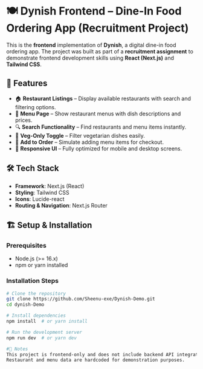 # 🍽️ Dynish Frontend – Dine-In Food Ordering App (Recruitment Project)

This is the **frontend** implementation of **Dynish**, a digital dine-in food ordering app. The project was built as part of a **recruitment assignment** to demonstrate frontend development skills using **React (Next.js)** and **Tailwind CSS**.

## 🚀 Features

- 🏠 **Restaurant Listings** – Display available restaurants with search and filtering options.
- 📜 **Menu Page** – Show restaurant menus with dish descriptions and prices.
- 🔍 **Search Functionality** – Find restaurants and menu items instantly.
- 🌱 **Veg-Only Toggle** – Filter vegetarian dishes easily.
- 🛒 **Add to Order** – Simulate adding menu items for checkout.
- 📱 **Responsive UI** – Fully optimized for mobile and desktop screens.

## 🛠️ Tech Stack

- **Framework**: Next.js (React)
- **Styling**: Tailwind CSS
- **Icons**: Lucide-react
- **Routing & Navigation**: Next.js Router


## 🏗️ Setup & Installation

### **Prerequisites**
- Node.js (>= 16.x)
- npm or yarn installed

### **Installation Steps**
```bash
# Clone the repository
git clone https://github.com/Sheenu-exe/Dynish-Demo.git
cd dynish-Demo

# Install dependencies
npm install  # or yarn install

# Run the development server
npm run dev  # or yarn dev

#📌 Notes
This project is frontend-only and does not include backend API integrations.
Restaurant and menu data are hardcoded for demonstration purposes.
